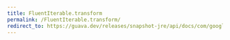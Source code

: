 ```yaml
---
title: FluentIterable.transform
permalink: /FluentIterable.transform/
redirect_to: https://guava.dev/releases/snapshot-jre/api/docs/com/google/common/collect/FluentIterable.html#transform-com.google.common.base.Function-
---
```

